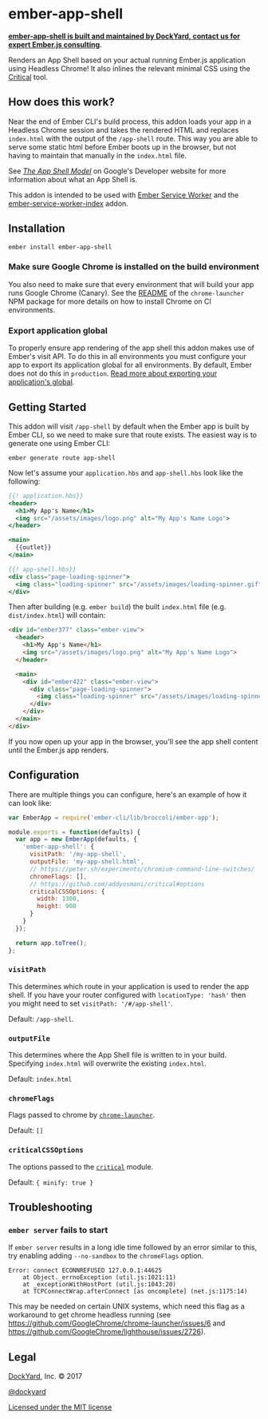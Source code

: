 # ember-app-shell

**[ember-app-shell is built and maintained by DockYard, contact us for expert Ember.js consulting](https://dockyard.com/ember-consulting)**.

Renders an App Shell based on your actual running Ember.js application using Headless Chrome! It also inlines the relevant minimal CSS using the [Critical](https://github.com/addyosmani/critical) tool.

## How does this work?

Near the end of Ember CLI's build process, this addon loads your app in a Headless Chrome session and takes the rendered HTML and replaces `index.html` with the output of the `/app-shell` route. This way you are able to serve some static html before Ember boots up in the browser, but not having to maintain that manually in the `index.html` file.

See _[The App Shell Model](https://developers.google.com/web/fundamentals/architecture/app-shell)_ on Google's Developer website for more information about what an App Shell is.

This addon is intended to be used with [Ember Service Worker](http://ember-service-worker.com) and the [ember-service-worker-index](https://github.com/DockYard/ember-service-worker-index) addon.

## Installation

```shell
ember install ember-app-shell
```

### Make sure Google Chrome is installed on the build environment

You also need to make sure that every environment that will build your app runs Google Chrome (Canary).
See the [README](https://www.npmjs.com/package/chrome-launcher#continuous-integration) of the `chrome-launcher` NPM package for more details on how to install Chrome on CI environments.

### Export application global

To properly ensure app rendering of the app shell this addon makes use of Ember's visit API. To do this in all environments you must
configure your app to export its application global for all environments. By default, Ember does not do this in `production`.
[Read more about exporting your application's global](https://github.com/ember-cli/ember-export-application-global).

## Getting Started

This addon will visit `/app-shell` by default when the Ember app is built by Ember CLI, so we need to make sure that route exists. The easiest way is to generate one using Ember CLI:

```shell
ember generate route app-shell
```

Now let's assume your `application.hbs` and `app-shell.hbs` look like the following:

```handlebars
{{! application.hbs}}
<header>
  <h1>My App's Name</h1>
  <img src="/assets/images/logo.png" alt="My App's Name Logo">
</header>

<main>
  {{outlet}}
</main>
```

```handlebars
{{! app-shell.hbs}}
<div class="page-loading-spinner">
  <img class="loading-spinner" src="/assets/images/loading-spinner.gif" alt="loading...">
</div>
```

Then after building (e.g. `ember build`) the built `index.html` file (e.g. `dist/index.html`) will contain:

```html
<div id="ember377" class="ember-view">
  <header>
    <h1>My App's Name</h1>
    <img src="/assets/images/logo.png" alt="My App's Name Logo">
  </header>

  <main>
    <div id="ember422" class="ember-view">
      <div class="page-loading-spinner">
        <img class="loading-spinner" src="/assets/images/loading-spinner.gif" alt="loading...">
      </div>
    </div>
  </main>
</div>
```

If you now open up your app in the browser, you'll see the app shell content until the Ember.js app renders.

## Configuration

There are multiple things you can configure, here's an example of how it can look like:

```javascript
var EmberApp = require('ember-cli/lib/broccoli/ember-app');

module.exports = function(defaults) {
  var app = new EmberApp(defaults, {
    'ember-app-shell': {
      visitPath: '/my-app-shell',
      outputFile: 'my-app-shell.html',
      // https://peter.sh/experiments/chromium-command-line-switches/
      chromeFlags: [],
      // https://github.com/addyosmani/critical#options
      criticalCSSOptions: {
        width: 1300,
        height: 900
      }
    }
  });

  return app.toTree();
};
```

### `visitPath`

This determines which route in your application is used to render the app shell. If you have your router configured with `locationType: 'hash'` then you might need to set `visitPath: '/#/app-shell'`.

Default: `/app-shell`.

### `outputFile`

This determines where the App Shell file is written to in your build.
Specifying `index.html` will overwrite the existing `index.html`.

Default: `index.html`

### `chromeFlags`

Flags passed to chrome by [`chrome-launcher`](https://github.com/GoogleChrome/chrome-launcher).

Default: `[]`

### `criticalCSSOptions`

The options passed to the [`critical`](https://github.com/addyosmani/critical) module.

Default: `{ minify: true }`

## Troubleshooting

### `ember server` fails to start

If `ember server` results in a long idle time followed by an error similar to this, try enabling adding `--no-sandbox` to the `chromeFlags` option.
```
Error: connect ECONNREFUSED 127.0.0.1:44625
    at Object._errnoException (util.js:1021:11)
    at _exceptionWithHostPort (util.js:1043:20)
    at TCPConnectWrap.afterConnect [as oncomplete] (net.js:1175:14)
```
This may be needed on certain UNIX systems, which need this flag as a workaround to get chrome headless running (see https://github.com/GoogleChrome/chrome-launcher/issues/6 and https://github.com/GoogleChrome/lighthouse/issues/2726).

## Legal

[DockYard](http://dockyard.com/), Inc. &copy; 2017

[@dockyard](http://twitter.com/dockyard)

[Licensed under the MIT license](http://www.opensource.org/licenses/mit-license.php)
